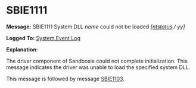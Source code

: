 # SBIE1111

**Message:** SBIE1111 System DLL _name_ could not be loaded _[[ntstatus](NtStatusCodes) / yy]_

**Logged To:** [System Event Log](SystemEventLog)

**Explanation:**

The driver component of Sandboxie could not complete initialization. This message indicates the driver was unable to load the specified system DLL.

This message is followed by message [SBIE1103](SBIE1103).
